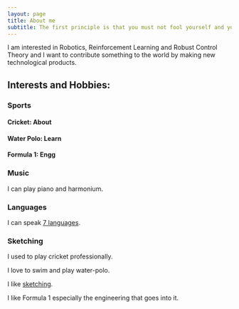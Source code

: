 ```yaml
---
layout: page
title: About me
subtitle: The first principle is that you must not fool yourself and you are the easiest person to fool -Richard Feynman
---
```


I am interested in Robotics, Reinforcement Learning and Robust Control Theory and I want to contribute something to the world by making new technological products.


## Interests and Hobbies:

### Sports

#### Cricket: About 
#### Water Polo: Learn 
#### Formula 1: Engg

### Music 
I can play piano and harmonium.

### Languages
I can speak [7 languages](https://drive.google.com/file/d/1BLh826hWjfB9WzqxdRMtBk1tdjcRABrI/view?usp=sharing).

### Sketching
I used to play cricket professionally.

I love to swim and play water-polo.

I like [sketching](https://drive.google.com/drive/folders/10i5ru6oahtPOYvSR3Yadbabe0xIXm_x9?usp=sharing).

I like Formula 1 especially the engineering that goes into it.
